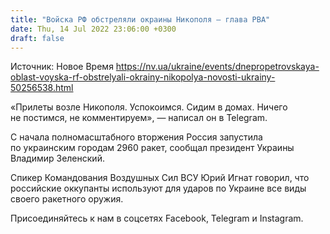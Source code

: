 ```yaml
---
title: "Войска РФ обстреляли окраины Никополя — глава РВА"
date: Thu, 14 Jul 2022 23:06:00 +0300
draft: false
---
```

Источник: Новое Время https://nv.ua/ukraine/events/dnepropetrovskaya-oblast-voyska-rf-obstrelyali-okrainy-nikopolya-novosti-ukrainy-50256538.html


«Прилеты возле Никополя. Успокоимся. Сидим в домах. Ничего не постимся, не комментируем», — написал он в Telegram.

С начала полномасштабного вторжения Россия запустила по украинским городам 2960 ракет, сообщал президент Украины Владимир Зеленский.

Спикер Командования Воздушных Сил ВСУ Юрий Игнат говорил, что российские оккупанты используют для ударов по Украине все виды своего ракетного оружия.

Присоединяйтесь к нам в соцсетях Facebook, Telegram и Instagram.
